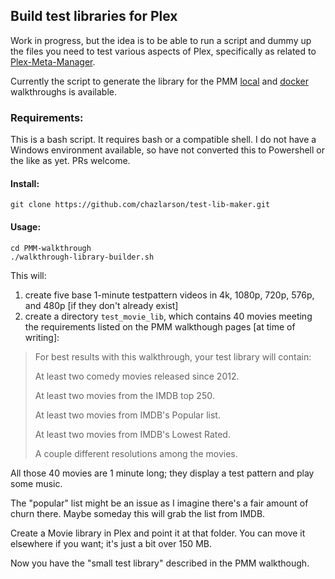 ## Build test libraries for Plex

Work in progress, but the idea is to be able to run a script and dummy up the files you need to test various aspects of Plex, specifically as related to [Plex-Meta-Manager](https://github.com/meisnate12/Plex-Meta-Manager.git).

Currently the script to generate the library for the PMM [local](https://metamanager.wiki/en/latest/pmm/install/local/) and [docker](https://metamanager.wiki/en/latest/pmm/install/docker/) walkthroughs is available.

### Requirements:

This is a bash script.  It requires bash or a compatible shell.  I do not have a Windows environment available, so have not converted this to Powershell or the like as yet.  PRs welcome.

#### Install:
```
git clone https://github.com/chazlarson/test-lib-maker.git
```
#### Usage:

```
cd PMM-walkthrough
./walkthrough-library-builder.sh
```

This will:

1. create five base 1-minute testpattern videos in 4k, 1080p, 720p, 576p, and 480p [if they don't already exist]
2. create a directory `test_movie_lib`, which contains 40 movies meeting the requirements listed on the PMM walkthough pages [at time of writing]:

> For best results with this walkthrough, your test library will contain:
>
> At least two comedy movies released since 2012.
>
> At least two movies from the IMDB top 250.
>
> At least two movies from IMDB's Popular list.
>
> At least two movies from IMDB's Lowest Rated.
>
> A couple different resolutions among the movies.

All those 40 movies are 1 minute long; they display a test pattern and play some music.

The "popular" list might be an issue as I imagine there's a fair amount of churn there. Maybe someday this will grab the list from IMDB.

Create a Movie library in Plex and point it at that folder.  You can move it elsewhere if you want; it's just a bit over 150 MB.

Now you have the "small test library" described in the PMM walkthough.
